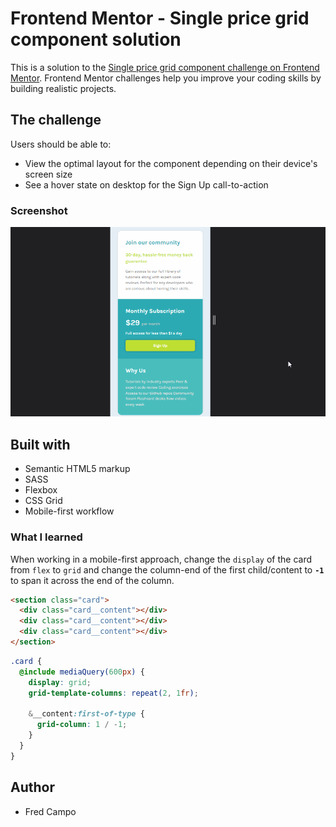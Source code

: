 # Frontend Mentor - Single price grid component solution

This is a solution to the [Single price grid component challenge on Frontend Mentor](https://www.frontendmentor.io/challenges/single-price-grid-component-5ce41129d0ff452fec5abbbc). Frontend Mentor challenges help you improve your coding skills by building realistic projects.

## The challenge

Users should be able to:

- View the optimal layout for the component depending on their device's screen size
- See a hover state on desktop for the Sign Up call-to-action

### Screenshot

![Mobile and Desktop Responsiveness GIF](images/result_responsive.gif)

## Built with

- Semantic HTML5 markup
- SASS
- Flexbox
- CSS Grid
- Mobile-first workflow

### What I learned

When working in a mobile-first approach, change the `display` of the card from `flex` to `grid` and change the column-end of the first child/content to **`-1`** to span it across the end of the column.

```html
<section class="card">
  <div class="card__content"></div>
  <div class="card__content"></div>
  <div class="card__content"></div>
</section>
```

```scss
.card {
  @include mediaQuery(600px) {
    display: grid;
    grid-template-columns: repeat(2, 1fr);

    &__content:first-of-type {
      grid-column: 1 / -1;
    }
  }
}
```

## Author

- Fred Campo

